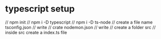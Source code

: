 # typescript setup

// npm init
// npm i -D typescript
// npm i -D ts-node
// create a file name tsconfig.json
// write
// crate nodemon.json
// write
// create a folder src
// inside src create a index.ts file
